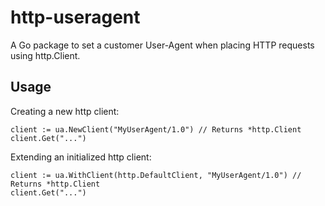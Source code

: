 # http-useragent

A Go package to set a customer User-Agent when placing HTTP requests using http.Client.

## Usage

Creating a new http client:

    client := ua.NewClient("MyUserAgent/1.0") // Returns *http.Client
    client.Get("...")

Extending an initialized http client:

    client := ua.WithClient(http.DefaultClient, "MyUserAgent/1.0") // Returns *http.Client
    client.Get("...")
